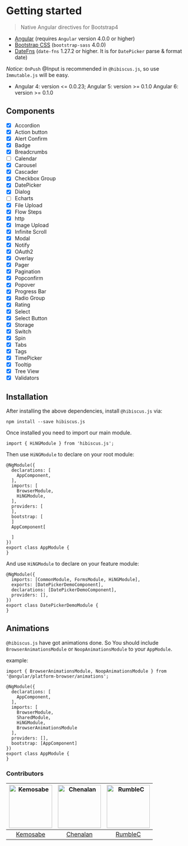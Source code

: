 # Getting started 

> Native Angular directives for Bootstrap4


* [Angular](https://angular.io/) (requires `Angular` version 4.0.0 or higher)
* [Bootstrap CSS](http://getbootstrap.com/) (`bootstrap-sass` 4.0.0)
* [DateFns](https://date-fns.org/) (`date-fns` 1.27.2 or higher. It is for `DatePicker` parse & format date)

*Notice*: `OnPush` @Input is recommended in `@hibiscus.js`, so use `Immutable.js` will be easy.

* Angular 4: version <= 0.0.23; Angular 5: version >= 0.1.0  Angular 6: version >= 0.1.0 

## Components

- [x] Accordion
- [x] Action button
- [x] Alert Confirm
- [x] Badge
- [x] Breadcrumbs
- [ ] Calendar
- [x] Carousel
- [x] Cascader
- [x] Checkbox Group
- [x] DatePicker
- [x] Dialog
- [ ] Echarts
- [x] File Upload
- [x] Flow Steps
- [x] http
- [x] Image Upload
- [x] Infinite Scroll
- [x] Modal
- [x] Notify
- [x] OAuth2
- [x] Overlay
- [x] Pager
- [x] Pagination
- [x] Popconfirm
- [x] Popover
- [x] Progress Bar
- [x] Radio Group
- [x] Rating
- [x] Select
- [x] Select Button
- [x] Storage
- [x] Switch
- [x] Spin
- [x] Tabs
- [x] Tags
- [x] TimePicker
- [x] Tooltip
- [x] Tree View
- [x] Validators

## Installation

After installing the above dependencies, install `@hibiscus.js` via: 
  
    npm install --save hibiscus.js
  
Once installed you need to import our main module.

    import { HiNGModule } from 'hibiscus.js';
  
Then use `HiNGModule` to declare on your root module:

    
    @NgModule({
      declarations: [
        AppComponent,
      ],
      imports: [
        BrowserModule,
        HiNGModule,
      ],
      providers: [
      ],
      bootstrap: [
      ]
      AppComponent[
      
      ]
    })
    export class AppModule {
    }


And use `HiNGModule` to declare on your feature module:

    @NgModule({
      imports: [CommonModule, FormsModule, HiNGModule],
      exports: [DatePickerDemoComponent],
      declarations: [DatePickerDemoComponent],
      providers: [],
    })
    export class DatePickerDemoModule {
    }


## Animations

`@hibiscus.js` have got animations done. So You should include `BrowserAnimationsModule` or `NoopAnimationsModule` to your `AppModule`.

example:

    import { BrowserAnimationsModule, NoopAnimationsModule } from '@angular/platform-browser/animations';
    
    @NgModule({
      declarations: [
        AppComponent,
      ],
      imports: [
        BrowserModule,
        SharedModule,
        HiNGModule,
        BrowserAnimationsModule
      ],
      providers: [],
      bootstrap: [AppComponent]
    })
    export class AppModule {
    }
    
### Contributors
    
[<img alt="Kemosabe" src="https://avatars0.githubusercontent.com/u/5940699?s=460&v=4" width="117">](https://github.com/immrj) | [<img alt="Chenalan" src="https://avatars2.githubusercontent.com/u/7518753?s=460&v=4" width="117">](https://github.com/chenalan)| [<img alt="RumbleC" src="hhttps://avatars3.githubusercontent.com/u/22806436?s=460&v=4" width="117">](https://github.com/RumbleC)
:---: |:---: |:---: |
[Kemosabe](https://github.com/immrj) |[Chenalan](https://github.com/chenalan) |[RumbleC](https://github.com/RumbleC)